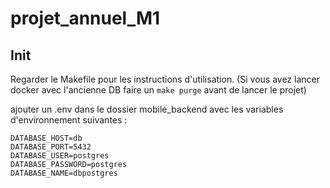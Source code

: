 # projet_annuel_M1
## Init
Regarder le Makefile pour les instructions d'utilisation.
(Si vous avez lancer docker avec l'ancienne DB faire un `make purge` avant de lancer le projet)

ajouter un .env dans le dossier mobile_backend
avec les variables d'environnement suivantes :
```
DATABASE_HOST=db
DATABASE_PORT=5432
DATABASE_USER=postgres
DATABASE_PASSWORD=postgres
DATABASE_NAME=dbpostgres
```

